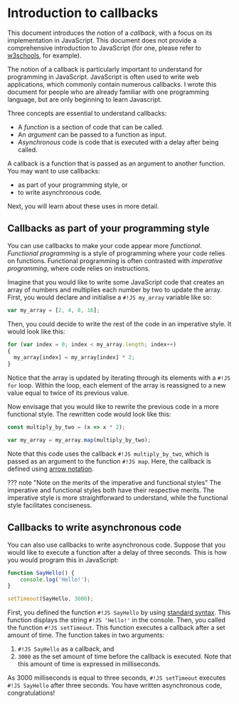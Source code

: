 # Introduction to callbacks

This document introduces the notion of a *callback*, with a focus on its implementation in JavaScript. This document does not provide a comprehensive introduction to JavaScript (for one, please refer to [w3schools][JavaScript_tutorial], for example).

The notion of a callback is particularly important to understand for programming in JavaScript. JavaScript is often used to write web applications, which commonly contain numerous callbacks. I wrote this document for people who are already familiar with one programming language, but are only beginning to learn Javascript.

Three concepts are essential to understand callbacks:

* A *function* is a section of code that can be called.
* An *argument* can be passed to a function as input.
* *Asynchronous* code is code that is executed with a delay after being called.

A callback is a function that is passed as an argument to another function. You may want to use callbacks:

* as part of your programming style, or
* to write asynchronous code.

Next, you will learn about these uses in more detail.

[JavaScript_tutorial]: https://www.w3schools.com/js/DEFAULT.asp

## Callbacks as part of your programming style

You can use callbacks to make your code appear more *functional*. *Functional programming* is a style of programming where your code relies on functions. Functional programming is often contrasted with *imperative programming*, where code relies on instructions.

Imagine that you would like to write some JavaScript code that creates an array of numbers and multiplies each number by two to update the array. First, you  would declare and initialise a `#!JS my_array` variable like so:
``` JavaScript
var my_array = [2, 4, 8, 16];
```
Then, you could decide to write the rest of the code in an imperative style. It would look like this:
``` JavaScript
for (var index = 0; index < my_array.length; index++)
{
  my_array[index] = my_array[index] * 2;
}
```
Notice that the array is updated by iterating through its elements with a `#!JS for` loop. Within the loop, each element of the array is reassigned to a new value equal to twice of its previous value.

Now envisage that you would like to rewrite the previous code in a more functional style. The rewritten code would look like this:
``` JavaScript
const multiply_by_two = (x => x * 2);

var my_array = my_array.map(multiply_by_two);
```
Note that this code uses the callback `#!JS multiply_by_two`, which is passed as an argument to the function `#!JS map`. Here, the callback is defined using [arrow notation][arrow_notation].

??? note "Note on the merits of the imperative and functional styles"
    The imperative and functional styles both have their respective merits. The imperative style is more straightforward to understand, while the functional style facilitates conciseness.

[arrow_notation]: https://www.w3schools.com/js/js_arrow_function.asp

## Callbacks to write asynchronous code

You can also use callbacks to write asynchronous code. Suppose that you would like to execute a function after a delay of three seconds. This is how you would program this in JavaScript:
```JavaScript
function SayHello() {
    console.log('Hello!');
}

setTimeout(SayHello, 3000);
```
First, you defined the function `#!JS SayHello` by using [standard syntax][function_definition]. This function displays the string `#!JS 'Hello!'` in the console. Then, you called the function `#!JS setTimeout`. This function executes a callback after a set amount of time. The function takes in two arguments:

1. `#!JS SayHello` as a callback, and
2. `3000` as the set amount of time before the callback is executed. Note that this amount of time is expressed in milliseconds.

As 3000 milliseconds is equal to three seconds, `#!JS setTimeout` executes `#!JS SayHello` after three seconds. You have written asynchronous code, congratulations!

[function_definition]: https://www.w3schools.com/js/js_functions.asp


